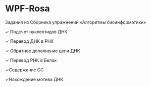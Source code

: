 # WPF-Rosa
Задания из Сборника упражнений «Алгоритмы биоинформатики»

✓ Подсчет нуклеотидов ДНК

✓ Перевод ДНК в РНК

✓ Обратное дополнение цепи ДНК

✓ Перевод РНК в Белок

✓Содержание GC

✓Нахождение мотива ДНК


